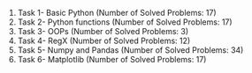 1. Task 1- Basic Python (Number of Solved Problems: 17)
2. Task 2- Python functions (Number of Solved Problems: 17)
3. Task 3- OOPs (Number of Solved Problems: 3)
4. Task 4- RegX (Number of Solved Problems: 12)
5. Task 5- Numpy and Pandas (Number of Solved Problems: 34)
6. Task 6- Matplotlib (Number of Solved Problems: 17)
